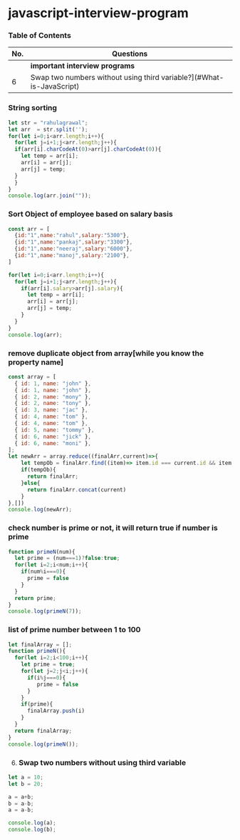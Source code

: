 # javascript-interview-program

### Table of Contents

| No. | Questions |
| --- | --------- |
|   | **important interview programs** |
|6  | Swap two numbers without using third variable?](#What-is-JavaScript) |

### String sorting

```javascript
let str = "rahulagrawal";
let arr  = str.split('');
for(let i=0;i<arr.length;i++){
  for(let j=i+1;j<arr.length;j++){
  if(arr[i].charCodeAt(0)>arr[j].charCodeAt(0)){
    let temp = arr[i];
    arr[i] = arr[j];
    arr[j] = temp;
  }
  }
}
console.log(arr.join(""));
```

### Sort Object of employee based on salary basis

```javascript
const arr = [
  {id:"1",name:"rahul",salary:"5300"},
  {id:"1",name:"pankaj",salary:"3300"},
  {id:"1",name:"neeraj",salary:"6000"},
  {id:"1",name:"manoj",salary:"2100"},
]

for(let i=0;i<arr.length;i++){
  for(let j=i+1;j<arr.length;j++){
    if(arr[i].salary>arr[j].salary){
      let temp = arr[i];
      arr[i] = arr[j];
      arr[j] = temp;
    }
  }
}
console.log(arr);
```
### remove duplicate object from array[while you know the property name]

```javascript
const array = [
  { id: 1, name: "john" },
  { id: 1, name: "john" },
  { id: 2, name: "mony" },
  { id: 2, name: "tony" },
  { id: 3, name: "jac" },
  { id: 4, name: "tom" },
  { id: 4, name: "tom" },
  { id: 5, name: "tommy" },
  { id: 6, name: "jick" },
  { id: 6, name: "moni" },
];
let newArr = array.reduce((finalArr,current)=>{
    let tempOb = finalArr.find((item)=> item.id === current.id && item.name === current.name)
    if(tempOb){
      return finalArr;
    }else{
      return finalArr.concat(current)
    } 
},[])
console.log(newArr);
```

### check number is prime or not, it will return true if number is prime

```javascript
function primeN(num){
  let prime = (num===1)?false:true;
  for(let i=2;i<num;i++){
    if(num%i===0){
      prime = false
    }
  }
  return prime;
}
console.log(primeN(7));
```

### list of prime number between 1 to 100

```javascript
let finalArray = [];
function primeN(){
  for(let i=2;i<100;i++){
    let prime = true;
    for(let j=2;j<i;j++){
      if(i%j===0){
         prime = false
      }
    }
    if(prime){
      finalArray.push(i)
    }
  }
  return finalArray;
}
console.log(primeN());
```
6. ### Swap two numbers without using third variable
```javascript
let a = 10;
let b = 20;

a = a+b;
b = a-b;
a = a-b;

console.log(a);
console.log(b);
```

